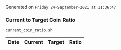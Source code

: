 Generated on `Friday 24-September-2021 at 11:36:47`

### Current to Target Coin Ratio
`current_coin_ratio.sh`

Date|Current|Target|Ratio
---|---|---|---
